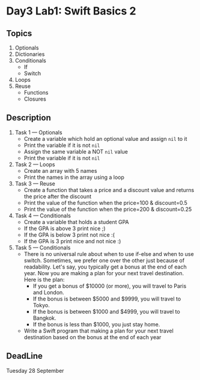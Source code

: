 # Day3 Lab1: Swift Basics 2

## Topics
1. Optionals
2. Dictionaries
3. Conditionals
   - If
   - Switch
4. Loops
5. Reuse
   - Functions
   - Closures

## Description
1. Task 1 — Optionals
   - Create a variable which hold an optional value and assign `nil` to it
   - Print the variable if it is not `nil`
   - Assign the same variable a NOT `nil` value
   - Print the variable if it is not `nil`
2. Task 2 — Loops
   - Create an array with 5 names
   - Print the names in the array using a loop
3. Task 3 — Reuse
   - Create a function that takes a price and a discount value and returns the price after the discount
   - Print the value of the function when the price=100 & discount=0.5
   - Print the value of the function when the price=200 & discount=0.25
4. Task 4 — Conditionals
   - Create a variable that holds a student GPA
   - If the GPA is above 3 print nice ;)
   - If the GPA is below 3 print not nice :(
   - If the GPA is 3 print nice and not nice :)
5. Task 5 — Conditionals
   - There is no universal rule about when to use if-else and when to use switch. Sometimes, we prefer one over the other just because of readability. Let's say, you typically get a bonus at the end of each year. Now you are making a plan for your next travel destination. Here is the plan:
      - If you get a bonus of $10000 (or more), you will travel to Paris and London.
      - If the bonus is between $5000 and $9999, you will travel to Tokyo.
      - If the bonus is between $1000 and $4999, you will travel to Bangkok.
      - If the bonus is less than $1000, you just stay home.
   - Write a Swift program that making a plan for your next travel destination based on the bonus at the end of each year

## DeadLine 
Tuesday 28 September
